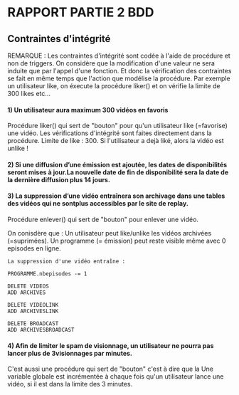 # RAPPORT PARTIE 2 BDD

## Contraintes d'intégrité
REMARQUE : Les contraintes d'intégrité sont codée à l'aide de procédure et non de triggers.
On considère que la modification d'une valeur ne sera induite que par l'appel d'une fonction.
Et donc la vérification des contraintes se fait en même temps que l'action que modélise la procédure.
Par exemple un utilisateur like, on éxecute la procédure liker() et on vérifie la limite de 300 likes etc...


#### 1) Un utilisateur aura maximum 300 vidéos en favoris
Procédure liker() qui sert de "bouton" pour qu'un utilisateur like (=favorise) une vidéo.
Les vérifications d'intégrité sont faites directement dans la procédure.
Limite de like : 300. Si l'utilisateur a dejà liké, alors la vidéo est unlike !

#### 2) Si une diffusion d’une émission est ajoutée, les dates de disponibilités seront mises à jour.La nouvelle date de fin de disponibilité sera la date de la dernière diffusion plus 14 jours.


#### 3) La suppression d’une vidéo entraînera son archivage dans une tables des vidéos qui ne sontplus accessibles par le site de replay. 
Procédure enlever() qui sert de "bouton" pour enlever une vidéo.

On conisdère que : 
Un utilisateur peut like/unlike les vidéos archivées (=suprimées). 
Un programme (= émission) peut reste visible même avec 0 episodes en ligne.

```shell
La suppression d'une vidéo entraîne : 

PROGRAMME.nbepisodes -= 1

DELETE VIDEOS
ADD ARCHIVES

DELETE VIDEOLINK
ADD ARCHIVESLINK

DELETE BROADCAST
ADD ARCHIVESBROADCAST
```

#### 4) Afin de limiter le spam de visionnage, un utilisateur ne pourra pas lancer plus de  3visionnages par minutes.
C'est aussi une procédure qui sert de "bouton" c'est à dire que la 
Une variable globale est incrémentée à chaque fois qu'un utilisateur lance une vidéo, si il est dans la limite des 3 minutes.
